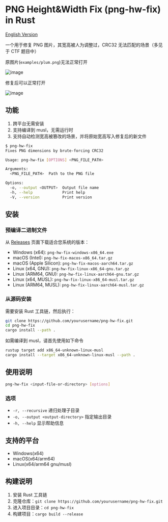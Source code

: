 # PNG Height&Width Fix (png-hw-fix) in Rust

[English Version](./README.md)

一个用于修复 PNG 图片，其宽高被人为调整过，CRC32 无法匹配的场景（多见于 CTF 题目中）

原图片(`examples/plum.png`)无法正常打开

![image](https://github.com/user-attachments/assets/c7e1d11e-ad49-4f5a-9a5a-e26e287e7c3a)

修复后可以正常打开

![image](https://github.com/user-attachments/assets/aa9d6e3f-50a3-4ecb-a463-2700b8dee084)

## 功能

1. 跨平台无需安装
2. 支持编译到 musl，无需运行时
3. 支持自动检测宽高被篡改的场景，并将原始宽高写入修复后的新文件

```bash
$ png-hw-fix
Fixes PNG dimensions by brute-forcing CRC32

Usage: png-hw-fix [OPTIONS] <PNG_FILE_PATH>

Arguments:
  <PNG_FILE_PATH>  Path to the PNG file

Options:
  -o, --output <OUTPUT>  Output file name
  -h, --help             Print help
  -V, --version          Print version
```

## 安装

### 预编译二进制文件

从 [Releases](https://github.com/yourusername/png-hw-fix/releases) 页面下载适合您系统的版本：

- Windows (x64): `png-hw-fix-windows-x86_64.exe`
- macOS (Intel): `png-hw-fix-macos-x86_64.tar.gz`
- macOS (Apple Silicon): `png-hw-fix-macos-aarch64.tar.gz`
- Linux (x64, GNU): `png-hw-fix-linux-x86_64-gnu.tar.gz`
- Linux (ARM64, GNU): `png-hw-fix-linux-aarch64-gnu.tar.gz`
- Linux (x64, MUSL): `png-hw-fix-linux-x86_64-musl.tar.gz`
- Linux (ARM64, MUSL): `png-hw-fix-linux-aarch64-musl.tar.gz`

### 从源码安装

需要安装 Rust 工具链，然后执行：

```sh
git clone https://github.com/yourusername/png-hw-fix.git
cd png-hw-fix
cargo install --path .
```

如需编译到 musl，请首先使用如下命令

```sh
rustup target add x86_64-unknown-linux-musl
cargo install --target x86_64-unknown-linux-musl --path .
```

## 使用说明

```sh
png-hw-fix <input-file-or-directory> [options]
```

### 选项

- `-r, --recursive` 递归处理子目录
- `-o, --output <output-directory>` 指定输出目录
- `-h, --help` 显示帮助信息

## 支持的平台

- Windows(x64)
- macOS(x64/arm64)
- Linux(x64/arm64 gnu/musl)

## 构建说明

1. 安装 Rust 工具链
2. 克隆仓库：`git clone https://github.com/yourusername/png-hw-fix.git`
3. 进入项目目录：`cd png-hw-fix`
4. 构建项目：`cargo build --release`
